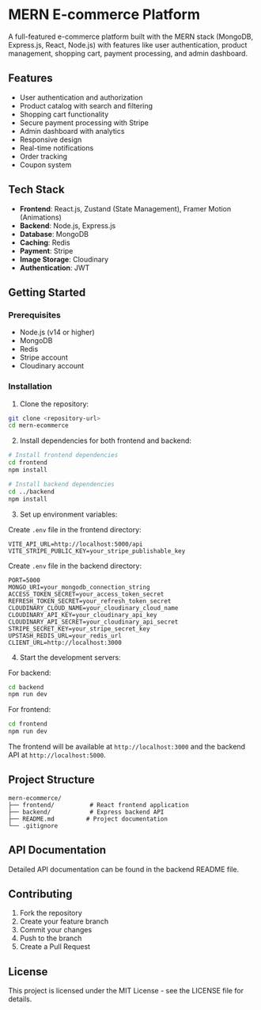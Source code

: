 # MERN E-commerce Platform

A full-featured e-commerce platform built with the MERN stack (MongoDB, Express.js, React, Node.js) with features like user authentication, product management, shopping cart, payment processing, and admin dashboard.

## Features

- User authentication and authorization
- Product catalog with search and filtering
- Shopping cart functionality
- Secure payment processing with Stripe
- Admin dashboard with analytics
- Responsive design
- Real-time notifications
- Order tracking
- Coupon system

## Tech Stack

- **Frontend**: React.js, Zustand (State Management), Framer Motion (Animations)
- **Backend**: Node.js, Express.js
- **Database**: MongoDB
- **Caching**: Redis
- **Payment**: Stripe
- **Image Storage**: Cloudinary
- **Authentication**: JWT

## Getting Started

### Prerequisites

- Node.js (v14 or higher)
- MongoDB
- Redis
- Stripe account
- Cloudinary account

### Installation

1. Clone the repository:
```bash
git clone <repository-url>
cd mern-ecommerce
```

2. Install dependencies for both frontend and backend:
```bash
# Install frontend dependencies
cd frontend
npm install

# Install backend dependencies
cd ../backend
npm install
```

3. Set up environment variables:

Create `.env` file in the frontend directory:
```env
VITE_API_URL=http://localhost:5000/api
VITE_STRIPE_PUBLIC_KEY=your_stripe_publishable_key
```

Create `.env` file in the backend directory:
```env
PORT=5000
MONGO_URI=your_mongodb_connection_string
ACCESS_TOKEN_SECRET=your_access_token_secret
REFRESH_TOKEN_SECRET=your_refresh_token_secret
CLOUDINARY_CLOUD_NAME=your_cloudinary_cloud_name
CLOUDINARY_API_KEY=your_cloudinary_api_key
CLOUDINARY_API_SECRET=your_cloudinary_api_secret
STRIPE_SECRET_KEY=your_stripe_secret_key
UPSTASH_REDIS_URL=your_redis_url
CLIENT_URL=http://localhost:3000
```

4. Start the development servers:

For backend:
```bash
cd backend
npm run dev
```

For frontend:
```bash
cd frontend
npm run dev
```

The frontend will be available at `http://localhost:3000` and the backend API at `http://localhost:5000`.

## Project Structure

```
mern-ecommerce/
├── frontend/          # React frontend application
├── backend/           # Express backend API
├── README.md         # Project documentation
└── .gitignore
```

## API Documentation

Detailed API documentation can be found in the backend README file.

## Contributing

1. Fork the repository
2. Create your feature branch
3. Commit your changes
4. Push to the branch
5. Create a Pull Request

## License

This project is licensed under the MIT License - see the LICENSE file for details.
